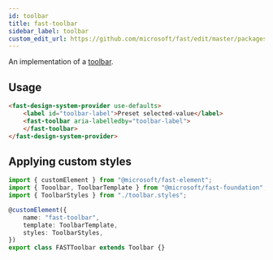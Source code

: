 ```yaml
---
id: toolbar
title: fast-toolbar
sidebar_label: toolbar
custom_edit_url: https://github.com/microsoft/fast/edit/master/packages/web-components/fast-foundation/src/toolbar/README.md
---
```


An implementation of a [toolbar](https://w3c.github.io/aria-practices/#toolbar).

## Usage

```html live
<fast-design-system-provider use-defaults>
    <label id="toolbar-label">Preset selected-value</label>
    <fast-toolbar aria-labelledby="toolbar-label">
    </fast-toolbar>
</fast-design-system-provider>
```

## Applying custom styles

```ts
import { customElement } from "@microsoft/fast-element";
import { Tooolbar, ToolbarTemplate } from "@microsoft/fast-foundation";
import { ToolbarStyles } from "./toolbar.styles";

@customElement({
    name: "fast-toolbar",
    template: ToolbarTemplate,
    styles: ToolbarStyles,
})
export class FASTToolbar extends Toolbar {}
```
